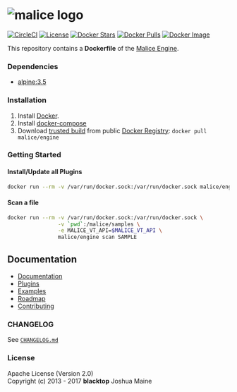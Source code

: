 ![malice logo](https://raw.githubusercontent.com/maliceio/malice/master/docs/images/logo/malice.png)
=============================================================================================

[![CircleCI](https://circleci.com/gh/maliceio/malice.png?style=shield)](https://circleci.com/gh/maliceio/malice) [![License](https://img.shields.io/badge/licence-Apache%202.0-blue.svg)](http://www.apache.org/licenses/LICENSE-2.0) [![Docker Stars](https://img.shields.io/docker/stars/malice/engine.svg)](https://hub.docker.com/r/malice/engine/) [![Docker Pulls](https://img.shields.io/docker/pulls/malice/engine.svg)](https://hub.docker.com/r/malice/engine/) [![Docker Image](https://img.shields.io/badge/docker%20image-30.6%20MB-blue.svg)](https://hub.docker.com/r/malice/engine/)

This repository contains a **Dockerfile** of the [Malice Engine](https://github.com/maliceio/malice).

### Dependencies

-	[alpine:3.5](https://hub.docker.com/r/_/alpine/)

### Installation

1.	Install [Docker](https://docs.docker.com).
2.	Install [docker-compose](https://docs.docker.com/compose/install/)
3.	Download [trusted build](https://hub.docker.com/r/malice/engine/) from public [Docker Registry](https://hub.docker.com/): `docker pull malice/engine`

### Getting Started

#### Install/Update all Plugins

```bash
docker run --rm -v /var/run/docker.sock:/var/run/docker.sock malice/engine plugin update --all
```

#### Scan a file

```bash
docker run --rm -v /var/run/docker.sock:/var/run/docker.sock \
                -v `pwd`:/malice/samples \
                -e MALICE_VT_API=$MALICE_VT_API \
                malice/engine scan SAMPLE
```

## Documentation

- [Documentation](https://github.com/maliceio/malice/blob/master/docs/README.md)
- [Plugins](https://github.com/maliceio/malice/blob/master/docs/plugins)
- [Examples](https://github.com/maliceio/malice/blob/master/docs/examples)
- [Roadmap](https://github.com/maliceio/malice/blob/master/docs/roadmap)
- [Contributing](https://github.com/maliceio/malice/blob/master/CHANGELOG.md)

### CHANGELOG

See [`CHANGELOG.md`](https://github.com/maliceio/malice/blob/master/CHANGELOG.md)

### License

Apache License (Version 2.0)  
Copyright (c) 2013 - 2017 **blacktop** Joshua Maine
